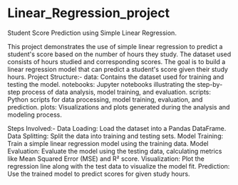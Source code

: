 # Linear_Regression_project
Student Score Prediction using Simple Linear Regression.

This project demonstrates the use of simple linear regression to predict a student's score based on the number of hours they study. The dataset used consists of hours studied and corresponding scores. The goal is to build a linear regression model that can predict a student's score given their study hours.
Project Structure:-
data: Contains the dataset used for training and testing the model.
notebooks: Jupyter notebooks illustrating the step-by-step process of data analysis, model training, and evaluation.
scripts: Python scripts for data processing, model training, evaluation, and prediction.
plots: Visualizations and plots generated during the analysis and modeling process.

Steps Involved:-
Data Loading: Load the dataset into a Pandas DataFrame.
Data Splitting: Split the data into training and testing sets.
Model Training: Train a simple linear regression model using the training data.
Model Evaluation: Evaluate the model using the testing data, calculating metrics like Mean Squared Error (MSE) and R² score.
Visualization: Plot the regression line along with the test data to visualize the model fit.
Prediction: Use the trained model to predict scores for given study hours.
